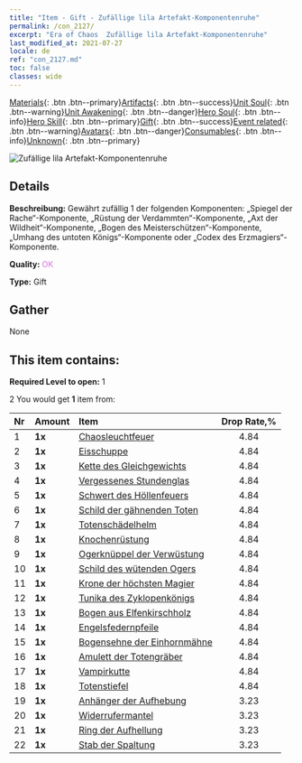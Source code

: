 ```yaml
---
title: "Item - Gift - Zufällige lila Artefakt-Komponentenruhe"
permalink: /con_2127/
excerpt: "Era of Chaos  Zufällige lila Artefakt-Komponentenruhe"
last_modified_at: 2021-07-27
locale: de
ref: "con_2127.md"
toc: false
classes: wide
---
```

 [Materials](/ItemsDE/){: .btn .btn--primary}[Artifacts](/ItemsDE/Artifacts/){: .btn .btn--success}[Unit Soul](/ItemsDE/UnitSoul/){: .btn .btn--warning}[Unit Awakening](/ItemsDE/UnitAwakening/){: .btn .btn--danger}[Hero Soul](/ItemsDE/HeroSoul/){: .btn .btn--info}[Hero Skill](/ItemsDE/HeroSkill/){: .btn .btn--primary}[Gift](/ItemsDE/Gift/){: .btn .btn--success}[Event related](/ItemsDE/Events/){: .btn .btn--warning}[Avatars](/ItemsDE/Avatars/){: .btn .btn--danger}[Consumables](/ItemsDE/Consumables/){: .btn .btn--info}[Unknown](/ItemsDE/Unknown/){: .btn .btn--primary}

 ![Zufällige lila Artefakt-Komponentenruhe](/images/t/i_907046.png)

## Details
 **Beschreibung:** Gewährt zufällig 1 der folgenden Komponenten: „Spiegel der Rache“-Komponente, „Rüstung der Verdammten“-Komponente, „Axt der Wildheit“-Komponente, „Bogen des Meisterschützen“-Komponente, „Umhang des untoten Königs“-Komponente oder „Codex des Erzmagiers“-Komponente.

 **Quality:** <span style="color: #DA70D6">OK</span>

 **Type:** Gift

## Gather

  None

## This item contains:

 **Required Level to open:** 1

 2 You would get **1** item  from:

  | Nr | Amount |     Item    | Drop Rate,% |
  |:---|:-------|:------------|:---------:|
  | 1 |  **1x** | [Chaosleuchtfeuer](/ItemsDE/art_140/) | 4.84 | 
  | 2 |  **1x** | [Eisschuppe](/ItemsDE/art_141/) | 4.84 | 
  | 3 |  **1x** | [Kette des Gleichgewichts](/ItemsDE/art_142/) | 4.84 | 
  | 4 |  **1x** | [Vergessenes Stundenglas](/ItemsDE/art_143/) | 4.84 | 
  | 5 |  **1x** | [Schwert des Höllenfeuers](/ItemsDE/art_121/) | 4.84 | 
  | 6 |  **1x** | [Schild der gähnenden Toten](/ItemsDE/art_122/) | 4.84 | 
  | 7 |  **1x** | [Totenschädelhelm](/ItemsDE/art_123/) | 4.84 | 
  | 8 |  **1x** | [Knochenrüstung](/ItemsDE/art_124/) | 4.84 | 
  | 9 |  **1x** | [Ogerknüppel der Verwüstung](/ItemsDE/art_125/) | 4.84 | 
  | 10 |  **1x** | [Schild des wütenden Ogers](/ItemsDE/art_126/) | 4.84 | 
  | 11 |  **1x** | [Krone der höchsten Magier](/ItemsDE/art_127/) | 4.84 | 
  | 12 |  **1x** | [Tunika des Zyklopenkönigs](/ItemsDE/art_128/) | 4.84 | 
  | 13 |  **1x** | [Bogen aus Elfenkirschholz](/ItemsDE/art_103/) | 4.84 | 
  | 14 |  **1x** | [Engelsfedernpfeile](/ItemsDE/art_104/) | 4.84 | 
  | 15 |  **1x** | [Bogensehne der Einhornmähne](/ItemsDE/art_105/) | 4.84 | 
  | 16 |  **1x** | [Amulett der Totengräber](/ItemsDE/art_129/) | 4.84 | 
  | 17 |  **1x** | [Vampirkutte](/ItemsDE/art_130/) | 4.84 | 
  | 18 |  **1x** | [Totenstiefel](/ItemsDE/art_131/) | 4.84 | 
  | 19 |  **1x** | [Anhänger der Aufhebung](/ItemsDE/art_136/) | 3.23 | 
  | 20 |  **1x** | [Widerrufermantel](/ItemsDE/art_137/) | 3.23 | 
  | 21 |  **1x** | [Ring der Aufhellung](/ItemsDE/art_138/) | 3.23 | 
  | 22 |  **1x** | [Stab der Spaltung](/ItemsDE/art_139/) | 3.23 | 
